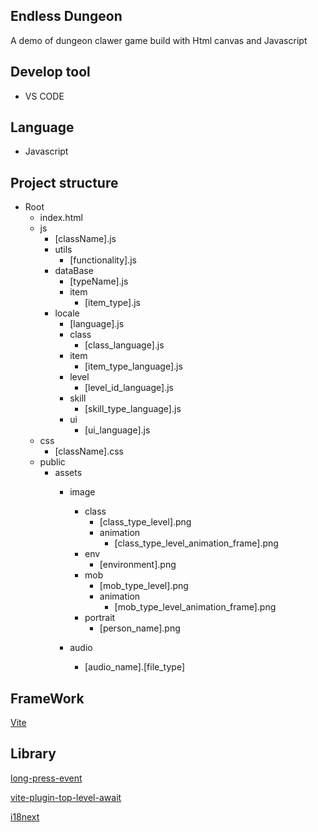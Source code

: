 ## Endless Dungeon
A demo of dungeon clawer game build with Html canvas and Javascript

## Develop tool
- VS CODE

## Language
- Javascript

## Project structure
- Root
    - index.html
    - js
        * [className].js
        - utils
            * [functionality].js
        - dataBase
            * [typeName].js
            - item
                * [item_type].js
        - locale
            * [language].js
            - class
                * [class_language].js
            - item
                * [item_type_language].js
            - level
                * [level_id_language].js
            - skill
                * [skill_type_language].js
            - ui
                * [ui_language].js
    - css
        * [className].css
    - public    
        - assets
            - image
                - class
                    * [class_type_level].png
                    - animation
                        * [class_type_level_animation_frame].png
                - env
                    * [environment].png
                - mob
                    * [mob_type_level].png
                    - animation
                        * [mob_type_level_animation_frame].png
                - portrait
                    * [person_name].png

            - audio
                * [audio_name].[file_type]

## FrameWork
[Vite](https://vitejs.dev/)                    

## Library
[long-press-event](https://www.npmjs.com/package/long-press-event)

[vite-plugin-top-level-await](https://github.com/Menci/vite-plugin-top-level-await)

[i18next](https://www.i18next.com/)